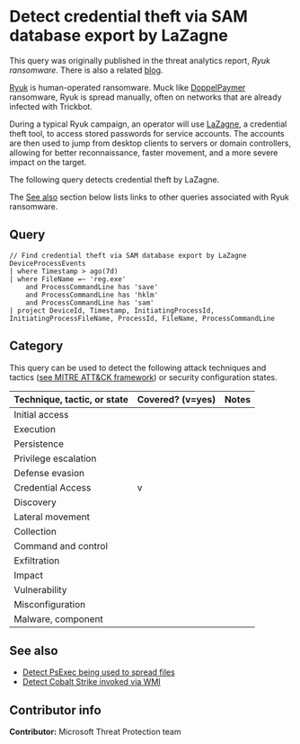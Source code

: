 # Detect credential theft via SAM database export by LaZagne

This query was originally published in the threat analytics report, *Ryuk ransomware*. There is also a related [blog](https://www.microsoft.com/security/blog/2020/03/05/human-operated-ransomware-attacks-a-preventable-disaster/).

[Ryuk](https://www.microsoft.com/en-us/wdsi/threats/malware-encyclopedia-description?Name=Ransom:Win32/Ryuk&threatId=-2147232689) is human-operated ransomware. Muck like [DoppelPaymer](https://www.microsoft.com/security/blog/2020/03/05/human-operated-ransomware-attacks-a-preventable-disaster/) ransomware, Ryuk is spread manually, often on networks that are already infected with Trickbot.

During a typical Ryuk campaign, an operator will use [LaZagne](https://github.com/AlessandroZ/LaZagne), a credential theft tool, to access stored passwords for service accounts. The accounts are then used to jump from desktop clients to servers or domain controllers, allowing for better reconnaissance, faster movement, and a more severe impact on the target.

The following query detects credential theft by LaZagne.

The [See also](#See-also) section below lists links to other queries associated with Ryuk ransomware.

## Query

```Kusto
// Find credential theft via SAM database export by LaZagne
DeviceProcessEvents
| where Timestamp > ago(7d)
| where FileName =~ 'reg.exe'
    and ProcessCommandLine has 'save'
    and ProcessCommandLine has 'hklm'
    and ProcessCommandLine has 'sam'
| project DeviceId, Timestamp, InitiatingProcessId, 
InitiatingProcessFileName, ProcessId, FileName, ProcessCommandLine
```

## Category

This query can be used to detect the following attack techniques and tactics ([see MITRE ATT&CK framework](https://attack.mitre.org/)) or security configuration states.

| Technique, tactic, or state | Covered? (v=yes) | Notes |
|-|-|-|
| Initial access |  |  |
| Execution |  |  |
| Persistence |  |  |
| Privilege escalation |  |  |
| Defense evasion |  |  |
| Credential Access | v |  |
| Discovery |  |  |
| Lateral movement |  |  |
| Collection |  |  |
| Command and control |  |  |
| Exfiltration |  |  |
| Impact |  |  |
| Vulnerability |  |  |
| Misconfiguration |  |  |
| Malware, component |  |  |

## See also

* [Detect PsExec being used to spread files](../Lateral%20Movement/remote-file-creation-with-psexec.md)
* [Detect Cobalt Strike invoked via WMI](../Campaigns/cobalt-strike-invoked-w-wmi.md)

## Contributor info

**Contributor:** Microsoft Threat Protection team
